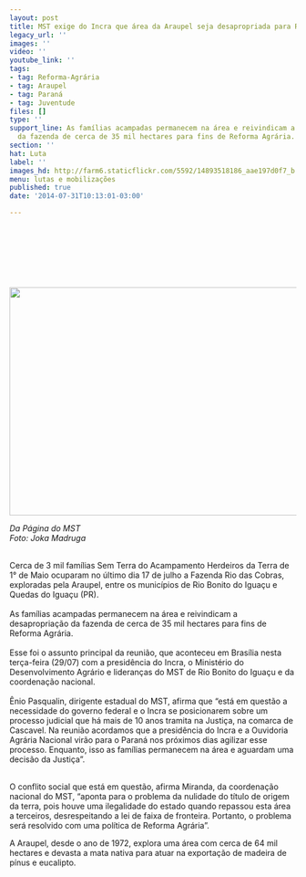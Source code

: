 ```yaml
---
layout: post
title: MST exige do Incra que área da Araupel seja desapropriada para Reforma Agrária
legacy_url: ''
images: ''
video: ''
youtube_link: ''
tags:
- tag: Reforma-Agrária
- tag: Araupel
- tag: Paraná
- tag: Juventude
files: []
type: ''
support_line: As famílias acampadas permanecem na área e reivindicam a desapropriação
  da fazenda de cerca de 35 mil hectares para fins de Reforma Agrária.
section: ''
hat: Luta
label: ''
images_hd: http://farm6.staticflickr.com/5592/14893518186_aae197d0f7_b.jpg
menu: lutas e mobilizações
published: true
date: '2014-07-31T10:13:01-03:00'

---
```

<h1>&nbsp;</h1>

<p>&nbsp;</p>

<p><img alt="" height="400" src="http://mst.org.br/sites/default/files/JOKA0774.jpg" width="620" /></p>

<p><em>Da P&aacute;gina do&nbsp;MST<br />
Foto:&nbsp;Joka Madruga</em></p>

<p><br />
Cerca de 3 mil fam&iacute;lias Sem Terra do Acampamento Herdeiros da Terra de 1&deg; de Maio ocuparam no &uacute;ltimo dia 17 de julho a Fazenda Rio das Cobras, exploradas pela Araupel, entre os munic&iacute;pios de Rio Bonito do Igua&ccedil;u e Quedas do Igua&ccedil;u (PR).<br />
<br />
As fam&iacute;lias acampadas permanecem na &aacute;rea e reivindicam a desapropria&ccedil;&atilde;o da fazenda de cerca de 35 mil hectares para fins de Reforma Agr&aacute;ria.<br />
<br />
Esse foi o assunto principal da reuni&atilde;o, que aconteceu em Bras&iacute;lia nesta ter&ccedil;a-feira (29/07) com a presid&ecirc;ncia do Incra, o Minist&eacute;rio do Desenvolvimento Agr&aacute;rio e lideran&ccedil;as do MST de Rio Bonito do Igua&ccedil;u e da coordena&ccedil;&atilde;o nacional.<br />
<br />
&Ecirc;nio Pasqualin, dirigente estadual do MST, afirma que &ldquo;est&aacute; em quest&atilde;o a necessidade do governo federal e o Incra se posicionarem sobre um processo judicial que h&aacute; mais de 10 anos tramita na Justi&ccedil;a, na comarca de Cascavel. Na reuni&atilde;o acordamos que a presid&ecirc;ncia do Incra e a Ouvidoria Agr&aacute;ria Nacional vir&atilde;o para o Paran&aacute; nos pr&oacute;ximos dias agilizar esse processo. Enquanto, isso as fam&iacute;lias permanecem na &aacute;rea e aguardam uma decis&atilde;o da Justi&ccedil;a&rdquo;.<br />
&nbsp;</p>

<p>O conflito social que est&aacute; em quest&atilde;o, afirma Miranda, da coordena&ccedil;&atilde;o nacional do MST, &ldquo;aponta para o problema da nulidade do t&iacute;tulo de origem da terra, pois houve uma ilegalidade do estado quando repassou esta &aacute;rea a terceiros, desrespeitando a lei de faixa de fronteira. Portanto, o problema ser&aacute; resolvido com uma pol&iacute;tica de Reforma Agr&aacute;ria&rdquo;.</p>

<p>A Araupel, desde o ano de 1972, explora uma &aacute;rea com cerca de 64 mil hectares e devasta a mata nativa para atuar na exporta&ccedil;&atilde;o de madeira de p&iacute;nus e eucalipto.</p>
